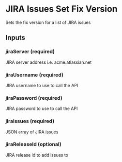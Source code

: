 # JIRA Issues Set Fix Version
Sets the fix version for a list of JIRA issues

## Inputs

### jiraServer (required)
JIRA server address i.e. acme.atlassian.net

### jiraUsername (required)
JIRA username to use to call the API

### jiraPassword (required)
JIRA password to use to call the API

### jiraIssues (required)
JSON array of JIRA issues

### jiraReleaseId (optional)
JIRA release id to add issues to
